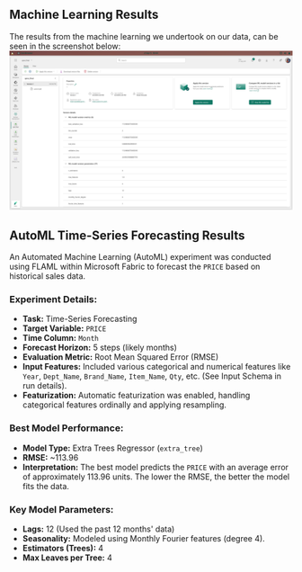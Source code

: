 ## Machine Learning Results
The results from the machine learning we undertook on our data, can be seen in the screenshot below:
![alt text](image.png)

## AutoML Time-Series Forecasting Results

An Automated Machine Learning (AutoML) experiment was conducted using FLAML within Microsoft Fabric to forecast the `PRICE` based on historical sales data.

### Experiment Details:
*   **Task:** Time-Series Forecasting
*   **Target Variable:** `PRICE`
*   **Time Column:** `Month`
*   **Forecast Horizon:** 5 steps (likely months)
*   **Evaluation Metric:** Root Mean Squared Error (RMSE)
*   **Input Features:** Included various categorical and numerical features like `Year`, `Dept_Name`, `Brand_Name`, `Item_Name`, `Qty`, etc. (See Input Schema in run details).
*   **Featurization:** Automatic featurization was enabled, handling categorical features ordinally and applying resampling.

### Best Model Performance:
*   **Model Type:** Extra Trees Regressor (`extra_tree`)
*   **RMSE:** ~113.96
*   **Interpretation:** The best model predicts the `PRICE` with an average error of approximately 113.96 units. The lower the RMSE, the better the model fits the data.

### Key Model Parameters:
*   **Lags:** 12 (Used the past 12 months' data)
*   **Seasonality:** Modeled using Monthly Fourier features (degree 4).
*   **Estimators (Trees):** 4
*   **Max Leaves per Tree:** 4